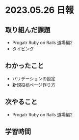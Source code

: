 # 2023.05.26 日報

## 取り組んだ課題
- Progatr Ruby on Rails 道場編2
- タイピング

## わかったこと
- バリデーションの設定
- 新規投稿ページ作り方

## 次やること
- Progatr Ruby on Rails 道場編2

## 学習時間

